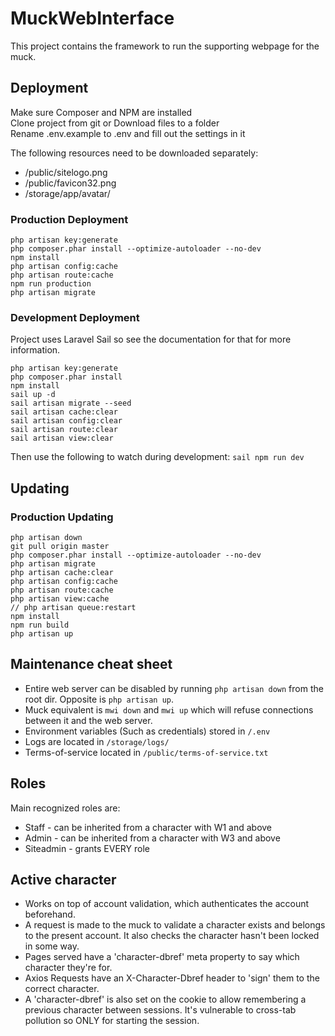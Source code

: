 # MuckWebInterface
This project contains the framework to run the supporting webpage for the muck.

## Deployment
Make sure Composer and NPM are installed  
Clone project from git or Download files to a folder    
Rename .env.example to .env and fill out the settings in it  

The following resources need to be downloaded separately:
* /public/sitelogo.png
* /public/favicon32.png
* /storage/app/avatar/

### Production Deployment
```
php artisan key:generate
php composer.phar install --optimize-autoloader --no-dev  
npm install
php artisan config:cache
php artisan route:cache
npm run production
php artisan migrate
```
### Development Deployment
Project uses Laravel Sail so see the documentation for that for more information.
```  
php artisan key:generate
php composer.phar install  
npm install
sail up -d   
sail artisan migrate --seed
sail artisan cache:clear
sail artisan config:clear
sail artisan route:clear
sail artisan view:clear
```
Then use the following to watch during development: `sail npm run dev`

## Updating

### Production Updating
```
php artisan down
git pull origin master
php composer.phar install --optimize-autoloader --no-dev
php artisan migrate
php artisan cache:clear
php artisan config:cache
php artisan route:cache
php artisan view:cache
// php artisan queue:restart
npm install
npm run build
php artisan up
```

## Maintenance cheat sheet
* Entire web server can be disabled by running `php artisan down` from the root dir. Opposite is `php artisan up`.
* Muck equivalent is `mwi down` and `mwi up` which will refuse connections between it and the web server.
* Environment variables (Such as credentials) stored in `/.env`
* Logs are located in `/storage/logs/`
* Terms-of-service located in `/public/terms-of-service.txt`

## Roles
Main recognized roles are:
* Staff - can be inherited from a character with W1 and above
* Admin - can be inherited from a character with W3 and above
* Siteadmin - grants EVERY role

## Active character
* Works on top of account validation, which authenticates the account beforehand.
* A request is made to the muck to validate a character exists and belongs to the present account. It also checks the character hasn't been locked in some way.
* Pages served have a 'character-dbref' meta property to say which character they're for.
* Axios Requests have an X-Character-Dbref header to 'sign' them to the correct character.
* A 'character-dbref' is also set on the cookie to allow remembering a previous character between sessions. It's vulnerable to cross-tab pollution so ONLY for starting the session.    
  

  
